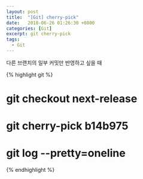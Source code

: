 ```yaml
---
layout: post
title:  "[Git] cherry-pick"
date:   2018-06-26 01:26:30 +0800
categories: [Git]
excerpt: git cherry-pick
tags:
  - Git
---
```


다른 브랜치의 일부 커밋만 반영하고 싶을 때

{% highlight git %}
# git checkout next-release
# git cherry-pick b14b975
# git log --pretty=oneline
{% endhighlight %}
